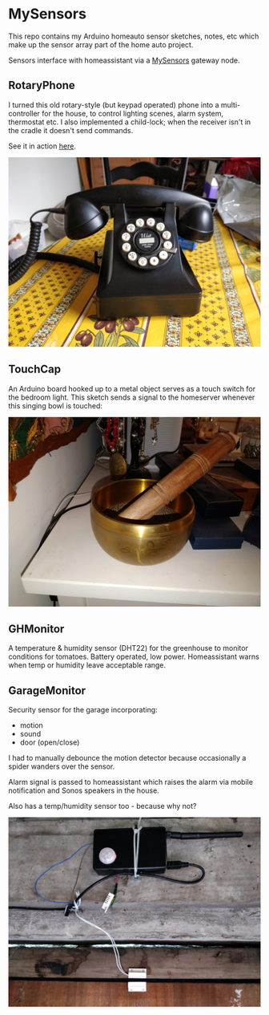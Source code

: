 # MySensors

This repo contains my Arduino homeauto sensor sketches, notes, etc which make up the sensor array part of the home auto project.

Sensors interface with homeassistant via a [MySensors](https://www.mysensors.org/) gateway node.

## RotaryPhone

I turned this old rotary-style (but keypad operated) phone into a multi-controller for the house, to control lighting scenes, alarm system, thermostat etc. I also implemented a child-lock; when the receiver isn't in the cradle it doesn't send commands.

See it in action [here](https://www.youtube.com/watch?v=wYI9tK3H0wY).

![phone](./media/phone.jpg)

## TouchCap

An Arduino board hooked up to a metal object serves as a touch switch for the bedroom light. This sketch sends a signal to the homeserver whenever this singing bowl is touched:


![bowl](./media/bowl.jpg)

## GHMonitor

A temperature & humidity sensor (DHT22) for the greenhouse to monitor conditions for tomatoes. Battery operated, low power. Homeassistant warns when temp or humidity leave acceptable range.

## GarageMonitor

Security sensor for the garage incorporating:

 - motion
 - sound
 - door (open/close)

I had to manually debounce the motion detector because occasionally a spider wanders over the sensor.

Alarm signal is passed to homeassistant which raises the alarm via mobile notification and Sonos speakers in the house.

Also has a temp/humidity sensor too - because why not?

![alarm](./media/garage_alarm.jpg)
